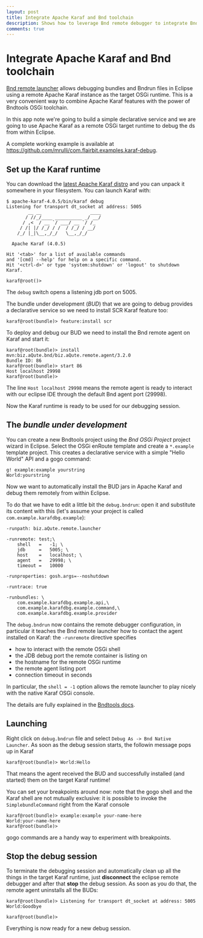 ```yaml
---
layout: post
title: Integrate Apache Karaf and Bnd toolchain
description: Shows how to leverage Bnd remote debugger to integrate Bnd and Apache Karaf
comments: true
---
```


# Integrate Apache Karaf and Bnd toolchain

[Bnd remote launcher](http://bnd.bndtools.org/chapters/300-launching.html) allows debugging bundles and Bndrun files in Eclipse using a remote Apache Karaf instance as the target OSGi runtime. This is a very convenient way to combine Apache Karaf features with the power of Bndtools OSGi toolchain.

In this app note we're going to build a simple declarative service and we are going to use Apache Karaf as a remote OSGi target runtime to debug the ds from within Eclipse.

A complete working example is available at https://github.com/mrulli/com.flairbit.examples.karaf-debug.

## Set up the Karaf runtime

You can download the [latest Apache Karaf distro](http://karaf.apache.org/download.html) and you can unpack it somewhere in your filesystem. You can launch Karaf with:

```
$ apache-karaf-4.0.5/bin/karaf debug
Listening for transport dt_socket at address: 5005
        __ __                  ____
       / //_/____ __________ _/ __/
      / ,<  / __ `/ ___/ __ `/ /_
     / /| |/ /_/ / /  / /_/ / __/
    /_/ |_|\__,_/_/   \__,_/_/

  Apache Karaf (4.0.5)

Hit '<tab>' for a list of available commands
and '[cmd] --help' for help on a specific command.
Hit '<ctrl-d>' or type 'system:shutdown' or 'logout' to shutdown Karaf.

karaf@root()>
```

The `debug` switch opens a listening jdb port on 5005.

The bundle under development (_BUD_) that we are going to debug provides a declarative service so we need to install SCR Karaf feature too:

```
karaf@root(bundle)> feature:install scr
```

To deploy and debug our BUD we need to install the Bnd remote agent on Karaf and start it:

```
karaf@root(bundle)> install mvn:biz.aQute.bnd/biz.aQute.remote.agent/3.2.0
Bundle ID: 86
karaf@root(bundle)> start 86
Host localhost 29998
karaf@root(bundle)>
```

The line `Host localhost 29998` means the remote agent is ready to interact with our eclipse IDE through the default Bnd agent port (29998).

Now the Karaf runtime is ready to be used for our debugging session.

## The _bundle under development_

You can create a new Bndtools project using the _Bnd OSGi Project_ project wizard in Eclipse. Select the OSGi enRoute template and create a `*.example` template project. This creates a declarative service with a simple "Hello World" API and a gogo command:

```
g! example:example yourstring
World:yourstring
```

Now we want to automatically install the BUD jars in Apache Karaf and debug them remotely from within Eclipse.

To do that we have to edit a little bit the `debug.bndrun`: open it and substitute its content with this (let's assume your project is called `com.example.karafdbg.example`):

```
-runpath: biz.aQute.remote.launcher

-runremote: test;\
	shell   =   -1; \
	jdb     =   5005; \
	host    =   localhost; \
	agent   =   29998; \
	timeout =   10000

-runproperties: gosh.args=--noshutdown

-runtrace: true

-runbundles: \
	com.example.karafdbg.example.api,\
	com.example.karafdbg.example.command,\
	com.example.karafdbg.example.provider
```

The `debug.bndrun` now contains the remote debugger configuration, in particular it teaches the Bnd remote launcher how to contact the agent installed on Karaf: the `-runremote` directive specifies

- how to interact with the remote OSGi shell
- the JDB debug port the remote container is listing on
- the hostname for the remote OSGi runtime
- the remote agent listing port
- connection timeout in seconds

In particular, the `shell = -1` option allows the remote launcher to play nicely with the native Karaf OSGi console.

The details are fully explained in the [Bndtools docs](http://bnd.bndtools.org/chapters/300-launching.html).

## Launching

Right click on `debug.bndrun` file and select `Debug As -> Bnd Native Launcher`. As soon as the debug session starts, the followin message pops up in Karaf

```
karaf@root(bundle)> World:Hello
```

That means the agent received the BUD and successfully installed (and started) them on the target Karaf runtime!

You can set your breakpoints around now: note that the gogo shell and the Karaf shell are not mutually exclusive: it is possible to invoke the `SimplebundleCommand` right from the Karaf console

```
karaf@root(bundle)> example:example your-name-here
World:your-name-here
karaf@root(bundle)>
```

gogo commands are a handy way to experiment with breakpoints.

## Stop the debug session

To terminate the debugging session and automatically clean up all the things in the target Karaf runtime, just **disconnect** the eclipse remote debugger and after that **stop** the debug session. As soon as you do that, the remote agent uninstalls all the BUDs:

```
karaf@root(bundle)> Listening for transport dt_socket at address: 5005
World:Goodbye

karaf@root(bundle)>
```

Everything is now ready for a new debug session.
